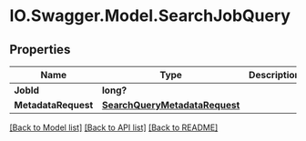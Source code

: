 # IO.Swagger.Model.SearchJobQuery
## Properties

Name | Type | Description | Notes
------------ | ------------- | ------------- | -------------
**JobId** | **long?** |  | [optional] 
**MetadataRequest** | [**SearchQueryMetadataRequest**](SearchQueryMetadataRequest.md) |  | [optional] 

[[Back to Model list]](../README.md#documentation-for-models) [[Back to API list]](../README.md#documentation-for-api-endpoints) [[Back to README]](../README.md)

